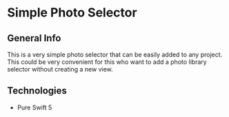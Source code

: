 # Simple Photo Selector

## General Info
This is a very simple photo selector that can be easily added to any project. This could be very convenient for this who want to add a photo library selector without creating a new view.

## Technologies
* Pure Swift 5
